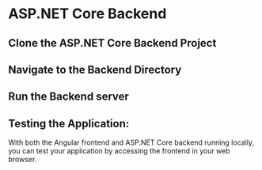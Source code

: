 # ASP.NET Core Backend

## Clone the ASP.NET Core Backend Project

## Navigate to the Backend Directory

## Run the Backend server

## Testing the Application:
With both the Angular frontend and ASP.NET Core backend running locally, you can test your application by accessing the frontend in your web browser.
